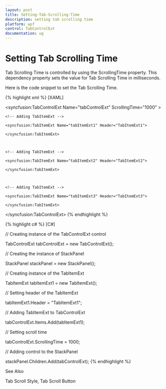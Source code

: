 ```yaml
---
layout: post
title: Setting-Tab-Scrolling-Time
description: setting tab scrolling time
platform: wpf
control: TabControlExt
documentation: ug
---
```


# Setting Tab Scrolling Time

Tab Scrolling Time is controlled by using the ScrollingTime property. This dependency property sets the value for Tab Scrolling Time in milliseconds.

Here is the code snippet to set the Tab Scrolling Time.


{% highlight xml %}
[XAML]



<!-- Adding TabControlExt with CloseButtonType is Both -->

<syncfusion:TabControlExt Name="tabControlExt" ScrollingTime="1000" >



    <!-- Adding TabItemExt -->

    <syncfusion:TabItemExt Name="tabItemExt1" Header="TabItemExt1">

    </syncfusion:TabItemExt>



    <!-- Adding TabItemExt -->

    <syncfusion:TabItemExt Name="tabItemExt2" Header="TabItemExt2">

    </syncfusion:TabItemExt>



    <!-- Adding TabItemExt -->

    <syncfusion:TabItemExt Name="tabItemExt3" Header="TabItemExt3">

    </syncfusion:TabItemExt>

</syncfusion:TabControlExt>
{% endhighlight %}

{% highlight c# %}
[C#]



// Creating instance of the TabControlExt control

TabControlExt tabControlExt = new TabControlExt();



// Creating the instance of StackPanel

StackPanel stackPanel = new StackPanel();



//  Creating instance of the TabItemExt 

TabItemExt tabItemExt1 = new TabItemExt();



// Setting header of the TabItemExt

tabItemExt1.Header = "TabItemExt1";           



// Adding TabItemExt to TabControlExt

tabControlExt.Items.Add(tabItemExt1);    



// Setting scroll time

tabControlExt.ScrollingTime = 1000;



// Adding control to the StackPanel

stackPanel.Children.Add(tabControlExt);
{% endhighlight %}


See Also

Tab Scroll Style, Tab Scroll Button

